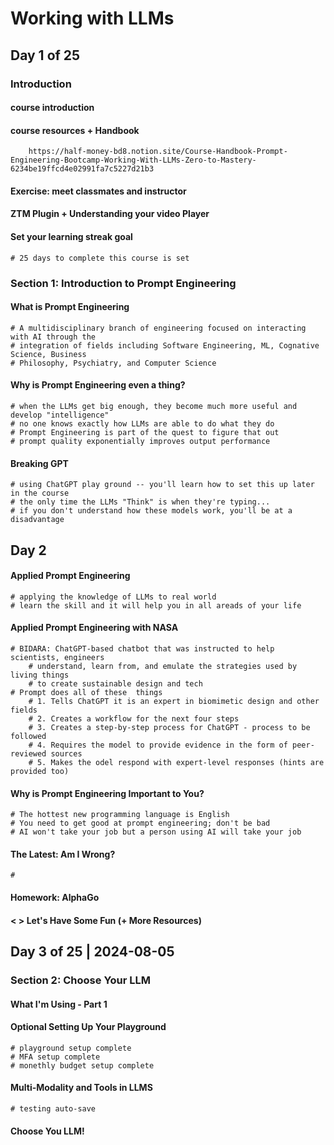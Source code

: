 # Working with LLMs

## Day 1 of 25

### Introduction

#### course introduction

#### course resources + Handbook
        https://half-money-bd8.notion.site/Course-Handbook-Prompt-Engineering-Bootcamp-Working-With-LLMs-Zero-to-Mastery-6234be19ffcd4e02991fa7c5227d21b3
#### Exercise: meet classmates and instructor
#### ZTM Plugin + Understanding your video Player
#### Set your learning streak goal
    # 25 days to complete this course is set

### Section 1: Introduction to Prompt Engineering

#### What is Prompt Engineering
    # A multidisciplinary branch of engineering focused on interacting with AI through the
    # integration of fields including Software Engineering, ML, Cognative Science, Business
    # Philosophy, Psychiatry, and Computer Science
#### Why is Prompt Engineering even a thing?
    # when the LLMs get big enough, they become much more useful and develop "intelligence"
    # no one knows exactly how LLMs are able to do what they do
    # Prompt Engineering is part of the quest to figure that out
    # prompt quality exponentially improves output performance
#### Breaking GPT
    # using ChatGPT play ground -- you'll learn how to set this up later in the course
    # the only time the LLMs "Think" is when they're typing...
    # if you don't understand how these models work, you'll be at a disadvantage 

## Day 2

#### Applied Prompt Engineering
    # applying the knowledge of LLMs to real world
    # learn the skill and it will help you in all areads of your life
#### Applied Prompt Engineering with NASA
    # BIDARA: ChatGPT-based chatbot that was instructed to help scientists, engineers
        # understand, learn from, and emulate the strategies used by living things
        # to create sustainable design and tech
    # Prompt does all of these  things
        # 1. Tells ChatGPT it is an expert in biomimetic design and other fields
        # 2. Creates a workflow for the next four steps
        # 3. Creates a step-by-step process for ChatGPT - process to be followed
        # 4. Requires the model to provide evidence in the form of peer-reviewed sources
        # 5. Makes the odel respond with expert-level responses (hints are provided too)
#### Why is Prompt Engineering Important to You?
    # The hottest new programming language is English
    # You need to get good at prompt engineering; don't be bad
    # AI won't take your job but a person using AI will take your job
#### The Latest: Am I Wrong?
    # 
#### Homework: AlphaGo
#### < > Let's Have Some Fun (+ More Resources)


## Day 3 of 25 | 2024-08-05

### Section 2: Choose Your LLM

#### What I'm Using - Part 1

#### Optional Setting Up Your Playground

    # playground setup complete
    # MFA setup complete
    # monethly budget setup complete

#### Multi-Modality and Tools in LLMS

    # testing auto-save

#### Choose You LLM!

